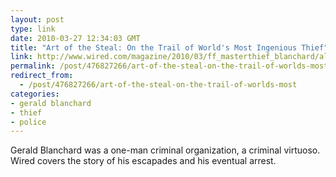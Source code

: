 ```yaml
---
layout: post
type: link
date: 2010-03-27 12:34:03 GMT
title: "Art of the Steal: On the Trail of World's Most Ingenious Thief"
link: http://www.wired.com/magazine/2010/03/ff_masterthief_blanchard/all/1
permalink: /post/476827266/art-of-the-steal-on-the-trail-of-worlds-most
redirect_from: 
  - /post/476827266/art-of-the-steal-on-the-trail-of-worlds-most
categories:
- gerald blanchard
- thief
- police
---
```

Gerald Blanchard was a one-man criminal organization, a criminal virtuoso. Wired covers the story of his escapades and his eventual arrest.